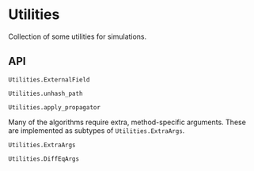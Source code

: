 # Utilities

Collection of some utilities for simulations.

## API
```@docs
Utilities.ExternalField
```

```@docs
Utilities.unhash_path
```

```@docs
Utilities.apply_propagator
```

Many of the algorithms require extra, method-specific arguments. These are implemented as subtypes of `Utilities.ExtraArgs`.
```@docs
Utilities.ExtraArgs
```

```@docs
Utilities.DiffEqArgs
```